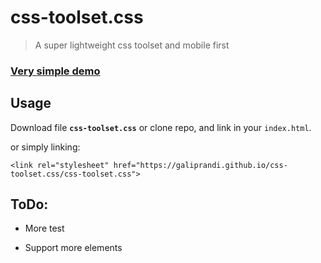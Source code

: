 # css-toolset.css
> A super lightweight css toolset and mobile first

### [Very simple demo](https://galiprandi.github.io/css-toolset.css/index.html)

## Usage

Download file **`css-toolset.css`** or clone repo, and link in your `index.html`.

or simply linking:

`<link rel="stylesheet" href="https://galiprandi.github.io/css-toolset.css/css-toolset.css">`

## ToDo:

- More test

- Support more elements
